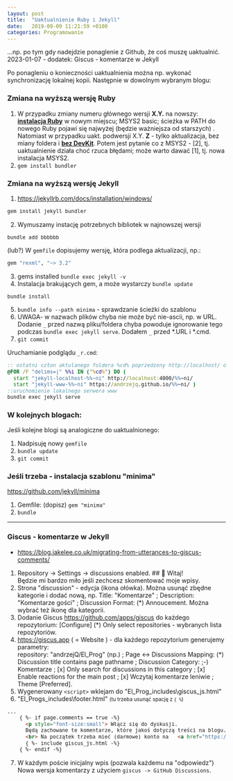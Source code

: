 ```yaml
---
layout: post
title:  "Uaktualnienie Ruby i Jekyll"
date:   2019-09-09 11:21:59 +0100
categories: Programowanie
---
```


...np. po tym gdy nadejdzie ponaglenie z Github, że coś muszę uaktualnić. 2023-01-07 - dodatek: Giscus - komentarze w Jekyll 

Po ponagleniu o konieczności uaktualnienia można np. wykonać synchronizację lokalnej kopii. Następnie w dowolnym wybranym blogu:

### Zmiana na wyższą wersję Ruby

1. W przypadku zmiany numeru głównego wersji **X.Y.** na nowszy: [**instalacja Ruby**](https://rubyinstaller.org/downloads/#with-devkit) w nowym miejscu; MSYS2 basic; ścieżka w PATH do nowego Ruby pojawi się najwyżej (będzie ważniejsza od starszych) .  
Natomiast w przypadku uakt. podwersji X.Y. **Z** - tylko aktualizacja, bez miany foldera i [**bez DevKit**]((https://rubyinstaller.org/downloads/#without-devkit)). Potem jest pytanie co z MSYS2 - [2], tj. uaktualnienie działa choć rzuca błędami; może warto dawać [1], tj. nowa instalacja MSYS2.
2. `gem install bundler`


### Zmiana na wyższą wersję Jekyll

1. <https://jekyllrb.com/docs/installation/windows/>
````bat
gem install jekyll bundler
````
2. Wymuszamy instację potrzebnych bibliotek w najnowszej wersji
````bat
bundle add bbbbbb  
````
(lub?) W `gemfile` dopisujemy wersję, która podlega aktualizacji, np.:
````bat
gem "rexml", "~> 3.2"
````
3. gems installed `bundle exec jekyll -v`
4. Instalacja brakujących gem, a może wystarczy `bundle update`
````bat
bundle install
````

5. `bundle info --path minima` - sprawdzanie ścieżki do szablonu
6. UWAGA- w nazwach plików chyba nie może być nie-ascii, np. w URL. Dodanie `_` przed nazwą pliku/foldera chyba powoduje ignorowanie tego
podczas `bundle exec jekyll serve`. Dodałem `_` przed *.URL i *.cmd.
7. `git commit`

Uruchamianie podglądu `_r.cmd`:

````bat
:: ostatni człon aktulanego foldera %cd% poprzedzony http://localhost/ oraz wywołanie przeglądarki
@FOR /F "delims=|" %%i IN ("%cd%") DO (
  start "jekyll-localhost-%%~ni" http://localhost:4000/%%~ni/
  start "jekyll-www-%%~ni" https://andrzejq.github.io/%%~ni/ )
::uruchomienie lokalnego serwera www
bundle exec jekyll serve
````

### W kolejnych blogach:

Jeśli kolejne blogi są analogiczne do uaktualnionego:

1. Nadpisuję nowy `gemfile`
2. `bundle update`
3. `git commit`


### Jeśli trzeba - instalacja szablonu "minima"

<https://github.com/jekyll/minima>

1. Gemfile: (dopisz) `gem "minima"`
2. `bundle`

- - - -

### Giscus - komentarze w Jekyll 

* <https://blog.jakelee.co.uk/migrating-from-utterances-to-giscus-comments/>

1. Repository -> Settings -> discussions enabled.   ## 👋 Witaj!  
  Będzie mi bardzo miło jeśli zechcesz skomentować moje wpisy. 
2. Strona "discussion" - edycja (ikona ołówka). Można usunąć zbędne kategorie i dodać nową, np. Title: "Komentarze" ;  Description: "Komentarze gości" ;  Discussion Format: (*) Annoucement. Można wybrać też ikonę dla kategorii.
3. Dodanie Giscus <https://github.com/apps/giscus> do każdego repozytorium: [Configure] (*) Only select repositories - wybranych lista repozytoriów.
4. <https://giscus.app> ( =  Website ) - dla każdego repozytorium generujemy parametry:  
  repository: "andrzejQ/El_Prog" (np.) ;  Page ↔️ Discussions Mapping: (*) Discussion title contains page pathname ;  Discussion Category: ;-) Komentarze ;  [x] Only search for discussions in this category ;  [x] Enable reactions for the main post ;  [x] Wczytaj komentarze leniwie ;  Theme [Preferred].
5. Wygenerowany `<script>` wklejam do "El_Prog\_includes\giscus_js.html"
6. "El_Progs\_includes\footer.html" <small>(tu trzeba usunąć spację z `{ %`)</small>
````html
...
    { %- if page.comments == true -%}
      <p style="font-size:small"> Włącz się do dyskusji. 
      Będą zachowane te komentarze, które jakoś dotyczą treści na blogu. 
      <br> Na początek trzeba mieć (darmowe) konto na   <a href="https://github.com/">GitHub</a>.</p>
      { %- include giscus_js.html -%}
    { %- endif -%}
````
7. W każdym poście inicjalny wpis (pozwala każdemu na "odpowiedz")  
Nowa wersja komentarzy z użyciem `giscus -> GitHub Discussions`.


<style> pre code, small code {font-size: smaller;} </style>
